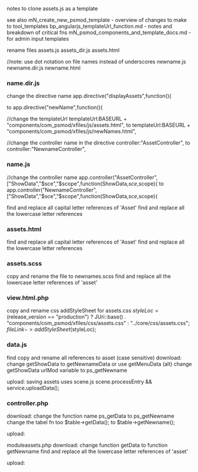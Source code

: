notes to clone assets.js as a template

see also
mN_create_new_psmod_template - overview of changes to make to tool_templates
bp_angularjs_templateUrl_function.md - notes and breakdown of critical fns
mN_psmod_components_and_template_docs.md - for admin input templates

rename files
assets.js
assets_dir.js
assets.html

//note: use dot notation on file names instead of underscores
newname.js
newname.dir.js
newname.html


### name.dir.js  
change the directive name
app.directive("displayAssets",function(){

to
app.directive("newName",function(){

//change the templateUrl
templateUrl:BASEURL + "components/com_psmod/xfiles/js/assets.html",
to
templateUrl:BASEURL + "components/com_psmod/xfiles/js/newNames.html",

//change the controller name in the directive
controller:"AssetController",
to
controller:"NewnameController",

### name.js
//change the controller name
app.controller("AssetController",["ShowData","$sce","$scope",function(ShowData,$sce,$scope){
to
app.controller("NewnameController",["ShowData","$sce","$scope",function(ShowData,$sce,$scope){

find and replace all capital letter references of 'Asset'
find and replace all the lowercase letter references

### assets.html
find and replace all capital letter references of 'Asset'
find and replace all the lowercase letter references


### assets.scss
copy and rename the file to newnames.scss
find and replace all the lowercase letter references of 'asset'

### view.html.php
copy and rename css addStyleSheet for assets.css
    $styleLoc = ($release_version == "production") ? JUri::base() . "components/com_psmod/xfiles/css/assets.css" : "../core/css/assets.css";
  $fileLink->addStyleSheet($styleLoc);

### data.js
find copy and rename all references to asset (case sensitive)
download:
change getShowData to getNewnameData or use getMenuData (alt)
change getShowData urlMod variable to ps_getNewname


upload:
saving assets uses scene.js scene.processEntry &&
service.uploadData();

### controller.php
download:
change the function name ps_getData to ps_getNewname
change the tabel fn too $table->getData(); to $table->getNewname();

upload:

moduleassets.php
download:
change function getData to function getNewname
find and replace all the lowercase letter references of 'asset'

upload:
